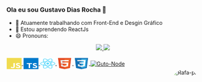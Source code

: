 ### Ola eu sou Gustavo Dias Rocha 👋


- 🔭 Atuamente trabalhando com Front-End e Desgin Gráfico
- 🌱 Estou aprendendo ReactJs 
- 😄 Pronouns:

<div align="center">
  <a href="https://github.com/GustavoDeveloper1">
  <img height="180em" src="https://github-readme-stats.vercel.app/api?username=GustavoDeveloper1&show_icons=true&theme=dracula&include_all_commits=true&count_private=true"/>
  <img height="180em" src="https://github-readme-stats.vercel.app/api/top-langs/?username=GustavoDeveloper1&layout=compact&langs_count=7&theme=dracula"/>
</div>
  <div style="display: inline_block"><br>
  <img align="center" alt="Guto-Js" height="30" width="40" src="https://raw.githubusercontent.com/devicons/devicon/master/icons/javascript/javascript-plain.svg">
  <img align="center" alt="Guto-Ts" height="30" width="40" src="https://raw.githubusercontent.com/devicons/devicon/master/icons/typescript/typescript-plain.svg">
  <img align="center" alt="Guto-React" height="30" width="40" src="https://raw.githubusercontent.com/devicons/devicon/master/icons/react/react-original.svg">
  <img align="center" alt="Guto-HTML" height="30" width="40" src="https://raw.githubusercontent.com/devicons/devicon/master/icons/html5/html5-original.svg">
  <img align="center" alt="Guto-CSS" height="30" width="40" src="https://raw.githubusercontent.com/devicons/devicon/master/icons/css3/css3-original.svg">
  <img align="center" alt="Guto-Node" height="30" width="40" src="https://cdn.jsdelivr.net/gh/devicons/devicon/icons/nodejs/nodejs-original.svg">
  </div>
  
  <img align="right" alt="Rafa-pic" height="150" style="border-radius:50px;" src="https://user-images.githubusercontent.com/62334910/155351325-a1236bac-fb61-4585-b035-c9667d413aa6.png">
  
  
  ##
  
  
